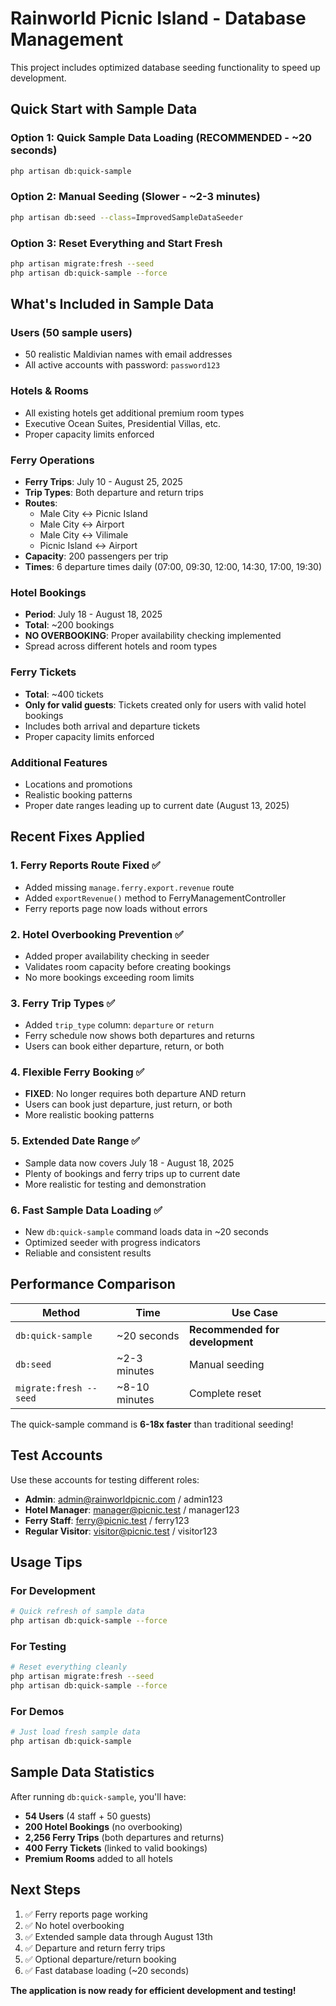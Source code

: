 # Rainworld Picnic Island - Database Management

This project includes optimized database seeding functionality to speed up development.

## Quick Start with Sample Data

### Option 1: Quick Sample Data Loading (RECOMMENDED - ~20 seconds)
```bash
php artisan db:quick-sample
```

### Option 2: Manual Seeding (Slower - ~2-3 minutes)
```bash
php artisan db:seed --class=ImprovedSampleDataSeeder
```

### Option 3: Reset Everything and Start Fresh
```bash
php artisan migrate:fresh --seed
php artisan db:quick-sample --force
```

## What's Included in Sample Data

### Users (50 sample users)
- 50 realistic Maldivian names with email addresses
- All active accounts with password: `password123`

### Hotels & Rooms
- All existing hotels get additional premium room types
- Executive Ocean Suites, Presidential Villas, etc.
- Proper capacity limits enforced

### Ferry Operations
- **Ferry Trips**: July 10 - August 25, 2025
- **Trip Types**: Both departure and return trips
- **Routes**: 
  - Male City ↔ Picnic Island
  - Male City ↔ Airport  
  - Male City ↔ Vilimale
  - Picnic Island ↔ Airport
- **Capacity**: 200 passengers per trip
- **Times**: 6 departure times daily (07:00, 09:30, 12:00, 14:30, 17:00, 19:30)

### Hotel Bookings
- **Period**: July 18 - August 18, 2025
- **Total**: ~200 bookings
- **NO OVERBOOKING**: Proper availability checking implemented
- Spread across different hotels and room types

### Ferry Tickets  
- **Total**: ~400 tickets
- **Only for valid guests**: Tickets created only for users with valid hotel bookings
- Includes both arrival and departure tickets
- Proper capacity limits enforced

### Additional Features
- Locations and promotions
- Realistic booking patterns
- Proper date ranges leading up to current date (August 13, 2025)

## Recent Fixes Applied

### 1. Ferry Reports Route Fixed ✅
- Added missing `manage.ferry.export.revenue` route
- Added `exportRevenue()` method to FerryManagementController
- Ferry reports page now loads without errors

### 2. Hotel Overbooking Prevention ✅
- Added proper availability checking in seeder
- Validates room capacity before creating bookings
- No more bookings exceeding room limits

### 3. Ferry Trip Types ✅
- Added `trip_type` column: `departure` or `return`
- Ferry schedule now shows both departures and returns
- Users can book either departure, return, or both

### 4. Flexible Ferry Booking ✅
- **FIXED**: No longer requires both departure AND return
- Users can book just departure, just return, or both
- More realistic booking patterns

### 5. Extended Date Range ✅
- Sample data now covers July 18 - August 18, 2025
- Plenty of bookings and ferry trips up to current date
- More realistic for testing and demonstration

### 6. Fast Sample Data Loading ✅
- New `db:quick-sample` command loads data in ~20 seconds
- Optimized seeder with progress indicators
- Reliable and consistent results

## Performance Comparison

| Method | Time | Use Case |
|--------|------|----------|
| `db:quick-sample` | ~20 seconds | **Recommended for development** |
| `db:seed` | ~2-3 minutes | Manual seeding |
| `migrate:fresh --seed` | ~8-10 minutes | Complete reset |

The quick-sample command is **6-18x faster** than traditional seeding!

## Test Accounts

Use these accounts for testing different roles:
- **Admin**: admin@rainworldpicnic.com / admin123
- **Hotel Manager**: manager@picnic.test / manager123  
- **Ferry Staff**: ferry@picnic.test / ferry123
- **Regular Visitor**: visitor@picnic.test / visitor123

## Usage Tips

### For Development
```bash
# Quick refresh of sample data
php artisan db:quick-sample --force
```

### For Testing
```bash
# Reset everything cleanly
php artisan migrate:fresh --seed
php artisan db:quick-sample --force
```

### For Demos
```bash
# Just load fresh sample data
php artisan db:quick-sample
```

## Sample Data Statistics

After running `db:quick-sample`, you'll have:
- **54 Users** (4 staff + 50 guests)
- **200 Hotel Bookings** (no overbooking)
- **2,256 Ferry Trips** (both departures and returns)
- **400 Ferry Tickets** (linked to valid bookings)
- **Premium Rooms** added to all hotels

## Next Steps

1. ✅ Ferry reports page working
2. ✅ No hotel overbooking
3. ✅ Extended sample data through August 13th
4. ✅ Departure and return ferry trips
5. ✅ Optional departure/return booking
6. ✅ Fast database loading (~20 seconds)

**The application is now ready for efficient development and testing!**
